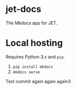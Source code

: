 # jet-docs
The Mkdocs app for JET.

# Local hosting

Requires Python 3.x and `pip`.

1. `pip install mkdocs`
2. `mkdocs serve`

Test commit again again again3
